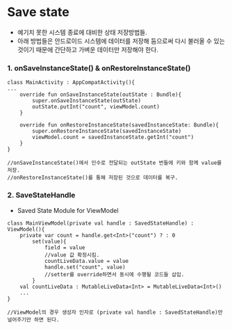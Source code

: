 <h1>Save state</h1>

+ 예기치 못한 시스템 종료에 대비한 상태 저장방법들.
+ 아래 방법들은 안드로이드 시스템에 데이터를 저장해 둠으로써 다시 불러올 수 있는 것이기 때문에 간단하고 가벼운 데이터만 저장해야 한다.



<h3> 1. onSaveInstanceState() & onRestoreInstanceState()</h3>

`````ko
class MainActivity : AppCompatActivity(){
...
	override fun onSaveInstanceState(outState : Bundle){
		super.onSaveInstanceState(outState)
		outState.putInt("count", viewModel.count)
	}
	
	override fun onRestoreInstanceState(savedInstanceState: Bundle){
		super.onRestoreInstanceState(savedInstanceState)
		viewModel.count = savedInstanceState.getInt("count")
	}
}

//onSaveInstanceState()에서 인수로 전달되는 outState 번들에 키와 함께 value를 저장.
//onRestoreInstanceState()를 통해 저장된 것으로 데이터를 복구.
`````



<h3>2. SaveStateHandle</h3>

+ Saved State Module for ViewModel

`````ko
class MainViewModel(private val handle : SavedStateHandle) : ViewModel(){
	private var count = handle.get<Int>("count") ? : 0
		set(value){
			field = value
			//value 값 확정시킴.
			countLiveData.value = value
			handle.set("count", value)
			//setter를 override하면서 동시에 수행될 코드들 삽입.
		}
    val countLiveData : MutableLiveData<Int> = MutableLiveData<Int>()
    ...
}

//ViewModel의 경우 생성자 인자로 (private val handle : SavedStateHandle)만 널어주기만 하면 된다.
`````





<h3>